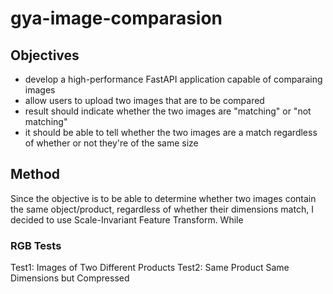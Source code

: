 # gya-image-comparasion
 
## Objectives
- develop a high-performance FastAPI application capable of comparaing images
- allow users to upload two images that are to be compared
- result should indicate whether the two images are "matching" or "not matching"
- it should be able to tell whether the two images are a match regardless of whether or not they're of the same size

## Method
Since the objective is to be able to determine whether two images contain the same object/product, regardless of whether their dimensions match, I decided to use Scale-Invariant Feature Transform. While 



### RGB Tests
Test1: Images of Two Different Products
Test2: Same Product Same Dimensions but Compressed
